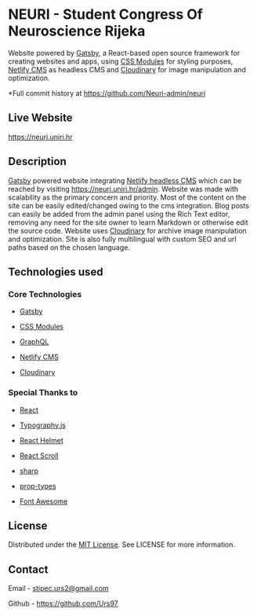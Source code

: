 # NEURI - Student Congress Of Neuroscience Rijeka

Website powered by <a href="https://github.com/gatsbyjs/gatsby" target="_blank" rel="noopener noreferrer">Gatsby</a>, a React-based open source framework for creating websites and apps, using <a href="https://github.com/css-modules/css-modules" target="_blank" rel="noopener noreferrer">CSS Modules</a> for styling purposes, <a href="https://www.netlifycms.org" target="_blank" rel="noopener noreferrer">Netlify CMS</a> as headless CMS and <a href="https://cloudinary.com/" target="_blank" rel="noopener noreferrer">Cloudinary</a> for image manipulation and optimization.

*Full commit history at <a href="https://github.com/Neuri-admin/neuri" target="_blank" rel="noopener noreferrer">https://github.com/Neuri-admin/neuri</a>

## Live Website

<a href="https://neuri.uniri.hr" target="_blank" rel="noopener noreferrer">https://neuri.uniri.hr</a>

## Description 

<a href="https://github.com/gatsbyjs/gatsby" target="_blank" rel="noopener noreferrer">Gatsby</a> powered website integrating <a href="https://www.netlifycms.org" target="_blank" rel="noopener noreferrer">Netlify headless CMS</a> which can be reached by visiting <a href="https://neuri.uniri.hr/admin" target="_blank" rel="noopener noreferrer">https://neuri.uniri.hr/admin</a>. Website was made with scalability as the primary concern and priority. Most of the content on the site can be easily edited/changed owing to the cms integration. Blog posts can easily be added from the admin panel using the Rich Text editor, removing any need for the site owner to learn Markdown or otherwise edit the source code. Website uses <a href="https://cloudinary.com/" target="_blank" rel="noopener noreferrer">Cloudinary</a> for archive image manipulation and optimization. Site is also fully multilingual with custom SEO and url paths based on the chosen language.

## Technologies used 

### Core Technologies

- <a href="https://github.com/gatsbyjs/gatsby" target="_blank" rel="noopener noreferrer">Gatsby</a>

-  <a href="https://github.com/css-modules/css-modules" target="_blank" rel="noopener noreferrer">CSS Modules</a>

-  <a href="https://graphql.org/" target="_blank" rel="noopener noreferrer">GraphQL</a>

- <a href="https://www.netlifycms.org" target="_blank" rel="noopener noreferrer">Netlify CMS</a>

- <a href="https://cloudinary.com/" target="_blank" rel="noopener noreferrer">Cloudinary</a>

### Special Thanks to

-  <a href="https://github.com/facebook/react" target="_blank" rel="noopener noreferrer">React</a>

-  <a href="https://github.com/KyleAMathews/typography.js/" target="_blank" rel="noopener noreferrer">Typography.js</a>

-  <a href="https://github.com/nfl/react-helmet" target="_blank" rel="noopener noreferrer">React Helmet</a>

-  <a href="https://github.com/fisshy/react-scroll" target="_blank" rel="noopener noreferrer">React Scroll</a>

-  <a href="https://github.com/lovell/sharp" target="_blank" rel="noopener noreferrer">sharp</a>

-  <a href="https://github.com/facebook/prop-types" target="_blank" rel="noopener noreferrer">prop-types</a>

-  <a href="https://github.com/FortAwesome/Font-Awesome" target="_blank" rel="noopener noreferrer">Font Awesome</a>

## License

Distributed under the <a href="https://github.com/Urs97/gatsby-blog/blob/master/LICENSE" target="_blank" rel="noopener noreferrer">MIT License</a>. See LICENSE for more information.

## Contact 

Email - <a href="stipec.urs2@gmail.com" target="_blank" rel="noopener noreferrer">stipec.urs2@gmail.com</a>

Github - <a href="https://github.com/Urs97/" target="_blank" rel="noopener noreferrer">https://github.com/Urs97</a>
